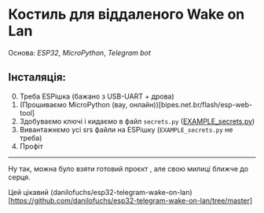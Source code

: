 # Костиль для віддаленого Wake on Lan

Основа: _ESP32_, _MicroPython_, _Telegram bot_

## Інсталяція:
0. Треба ESPішка (бажано з USB-UART + дрова)
1. (Прошиваємо MicroPython (вау, онлайн))[bipes.net.br/flash/esp-web-tool]
2. Здобуваємо ключі і кидаємо в файл `secrets.py` ([EXAMPLE_secrets.py](srs/EXAMPLE_secrets.py))
3. Вивантажкємо усі srs файли на ESPішку (`EXAMPLE_secrets.py` не треба)
4. Профіт

---
Ну так, можна було взяти готовий проєкт , але свою милиці ближче до серця.

Цей цікавий (danilofuchs/esp32-telegram-wake-on-lan)[https://github.com/danilofuchs/esp32-telegram-wake-on-lan/tree/master]